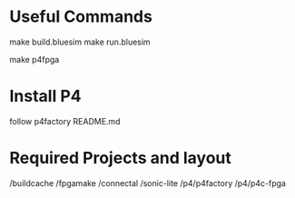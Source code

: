 
Useful Commands
===============
make build.bluesim
make run.bluesim

make p4fpga

Install P4
==========
follow p4factory README.md

Required Projects and layout
============================
/buildcache
/fpgamake
/connectal
/sonic-lite
/p4/p4factory
/p4/p4c-fpga


